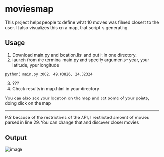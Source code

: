 # moviesmap
This project helps people to define what 10 movies was filmed closest to the user. It also visualizes this on a map, that script is generating.
## Usage
1. Download main.py and location.list and put it in one directory. 
2. launch from the terminal main.py and specify arguments^ year, your latitude, ypur longitude
```bash
python3 main.py 2002, 49.83826, 24.02324
```
3. ???
4. Check results in map.html in your directory

You can also see your location on the map and set some of your points, doing click on the map

-----
P.S because of the restrictions of the API, I restricted amount of movies parsed in line 29. You can change that and discover closer movies
## Output
![image](https://user-images.githubusercontent.com/51854282/153238008-15b3870c-d831-4dee-aa0b-1ce94b8f2b96.png)
